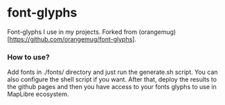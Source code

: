 # font-glyphs

Font-glyphs I use in my projects. Forked from (orangemug)[https://github.com/orangemug/font-glyphs].

### How to use?
Add fonts in ./fonts/ directory and just run the generate.sh script.
You can also configure the shell script if you want.
After that, deploy the results to the github pages and then you have access to your fonts glyphs to use in MapLibre ecosystem.
